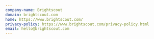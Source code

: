 ```yaml
---
company-name: Brightscout
domain: brightscout.com
home: https://www.brightscout.com/
privacy-policy: https://www.brightscout.com/privacy-policy.html
email: hello@brightscout.com
---
```




